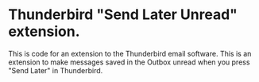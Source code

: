 # Thunderbird "Send Later Unread" extension.
This is code for an extension to the Thunderbird email software.
This is an extension to make messages saved in the Outbox unread when you press "Send Later" in Thunderbird.